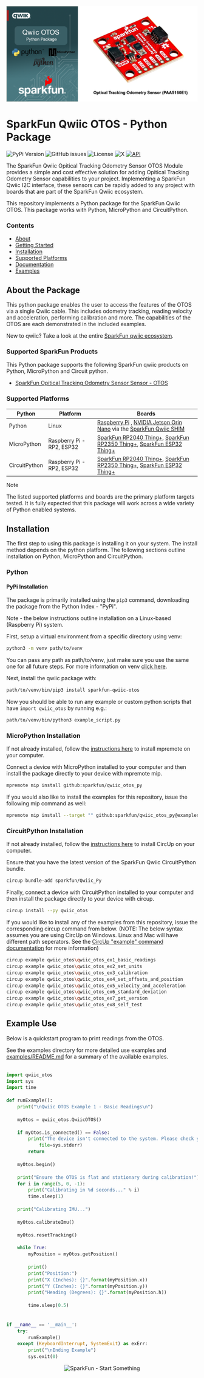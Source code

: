 ![Qwiic OTOS - Python Package](docs/images/gh-banner.png "qwiic OTOS Python Package")

# SparkFun Qwiic OTOS - Python Package

![PyPi Version](https://img.shields.io/pypi/v/sparkfun_qwiic_otos)
![GitHub issues](https://img.shields.io/github/issues/sparkfun/qwiic_otos_py)
![License](https://img.shields.io/github/license/sparkfun/qwiic_otos_py)
![X](https://img.shields.io/twitter/follow/sparkfun)
[![API](https://img.shields.io/badge/API%20Reference-blue)](https://docs.sparkfun.com/qwiic_otos_py/classqwiic__otos_1_1_qwiic_o_t_o_s.html)

The SparkFun Qwiic Opitical Tracking Odometry Sensor OTOS Module provides a simple and cost effective solution for adding Opitical Tracking Odometry Sensor capabilities to your project. Implementing a SparkFun Qwiic I2C interface, these sensors can be rapidly added to any project with boards that are part of the SparkFun Qwiic ecosystem.

This repository implements a Python package for the SparkFun Qwiic OTOS. This package works with Python, MicroPython and CircuitPython.

### Contents

* [About](#about-the-package)
* [Getting Started](#getting-started)
* [Installation](#installation)
* [Supported Platforms](#supported-platforms)
* [Documentation](https://docs.sparkfun.com/qwiic_otos_py/classqwiic__otos_1_1_qwiic_o_t_o_s.html)
* [Examples](#examples)

## About the Package

This python package enables the user to access the features of the OTOS via a single Qwiic cable. This includes odometry tracking, reading velocity and acceleration, performing calibration and more. The capabilities of the OTOS are each demonstrated in the included examples.

New to qwiic? Take a look at the entire [SparkFun qwiic ecosystem](https://www.sparkfun.com/qwiic).

### Supported SparkFun Products

This Python package supports the following SparkFun qwiic products on Python, MicroPython and Circuit python. 

* [SparkFun Opitical Tracking Odometry Sensor Sensor - OTOS](https://www.sparkfun.com/products/24904)

### Supported Platforms

| Python | Platform | Boards |
|--|--|--|
| Python | Linux | [Raspberry Pi](https://www.sparkfun.com/raspberry-pi-5-8gb.html) , [NVIDIA Jetson Orin Nano](https://www.sparkfun.com/nvidia-jetson-orin-nano-developer-kit.html) via the [SparkFun Qwiic SHIM](https://www.sparkfun.com/sparkfun-qwiic-shim-for-raspberry-pi.html) |
| MicroPython | Raspberry Pi - RP2, ESP32 | [SparkFun RP2040 Thing+](https://www.sparkfun.com/sparkfun-thing-plus-rp2040.html), [SparkFun RP2350 Thing+](https://www.sparkfun.com/sparkfun-thing-plus-rp2350.html), [SparkFun ESP32 Thing+](https://www.sparkfun.com/sparkfun-thing-plus-esp32-wroom-usb-c.html)
|CircuitPython | Raspberry Pi - RP2, ESP32 | [SparkFun RP2040 Thing+](https://www.sparkfun.com/sparkfun-thing-plus-rp2040.html), [SparkFun RP2350 Thing+](https://www.sparkfun.com/sparkfun-thing-plus-rp2350.html), [SparkFun ESP32 Thing+](https://www.sparkfun.com/sparkfun-thing-plus-esp32-wroom-usb-c.html)

> [!NOTE]
> The listed supported platforms and boards are the primary platform targets tested. It is fully expected that this package will work across a wide variety of Python enabled systems. 

## Installation 

The first step to using this package is installing it on your system. The install method depends on the python platform. The following sections outline installation on Python, MicroPython and CircuitPython.

### Python 

#### PyPi Installation

The package is primarily installed using the `pip3` command, downloading the package from the Python Index - "PyPi". 

Note - the below instructions outline installation on a Linux-based (Raspberry Pi) system.

First, setup a virtual environment from a specific directory using venv:
```sh
python3 -m venv path/to/venv
```
You can pass any path as path/to/venv, just make sure you use the same one for all future steps. For more information on venv [click here](https://docs.python.org/3/library/venv.html).

Next, install the qwiic package with:
```sh
path/to/venv/bin/pip3 install sparkfun-qwiic-otos
```
Now you should be able to run any example or custom python scripts that have `import qwiic_otos` by running e.g.:
```sh
path/to/venv/bin/python3 example_script.py
```

### MicroPython Installation
If not already installed, follow the [instructions here](https://docs.micropython.org/en/latest/reference/mpremote.html) to install mpremote on your computer.

Connect a device with MicroPython installed to your computer and then install the package directly to your device with mpremote mip.
```sh
mpremote mip install github:sparkfun/qwiic_otos_py
```

If you would also like to install the examples for this repository, issue the following mip command as well:
```sh
mpremote mip install --target "" github:sparkfun/qwiic_otos_py@examples
```

### CircuitPython Installation
If not already installed, follow the [instructions here](https://docs.circuitpython.org/projects/circup/en/latest/#installation) to install CircUp on your computer.

Ensure that you have the latest version of the SparkFun Qwiic CircuitPython bundle. 
```sh
circup bundle-add sparkfun/Qwiic_Py
```

Finally, connect a device with CircuitPython installed to your computer and then install the package directly to your device with circup.
```sh
circup install --py qwiic_otos
```

If you would like to install any of the examples from this repository, issue the corresponding circup command from below. (NOTE: The below syntax assumes you are using CircUp on Windows. Linux and Mac will have different path seperators. See the [CircUp "example" command documentation](https://learn.adafruit.com/keep-your-circuitpython-libraries-on-devices-up-to-date-with-circup/example-command) for more information)

```sh
circup example qwiic_otos\qwiic_otos_ex1_basic_readings
circup example qwiic_otos\qwiic_otos_ex2_set_units
circup example qwiic_otos\qwiic_otos_ex3_calibration
circup example qwiic_otos\qwiic_otos_ex4_set_offsets_and_position
circup example qwiic_otos\qwiic_otos_ex5_velocity_and_acceleration
circup example qwiic_otos\qwiic_otos_ex6_standard_deviation
circup example qwiic_otos\qwiic_otos_ex7_get_version
circup example qwiic_otos\qwiic_otos_ex8_self_test
```

Example Use
 ---------------
Below is a quickstart program to print readings from the OTOS.

See the examples directory for more detailed use examples and [examples/README.md](https://github.com/sparkfun/qwiic_otos_py/blob/master/examples/README.md) for a summary of the available examples.

```python

import qwiic_otos
import sys
import time

def runExample():
    print("\nQwiic OTOS Example 1 - Basic Readings\n")

    myOtos = qwiic_otos.QwiicOTOS()

    if myOtos.is_connected() == False:
        print("The device isn't connected to the system. Please check your connection", \
            file=sys.stderr)
        return

    myOtos.begin()

    print("Ensure the OTOS is flat and stationary during calibration!")
    for i in range(5, 0, -1):
        print("Calibrating in %d seconds..." % i)
        time.sleep(1)

    print("Calibrating IMU...")

    myOtos.calibrateImu()

    myOtos.resetTracking()

    while True:
        myPosition = myOtos.getPosition()

        print()
        print("Position:")
        print("X (Inches): {}".format(myPosition.x))
        print("Y (Inches): {}".format(myPosition.y))
        print("Heading (Degrees): {}".format(myPosition.h))

        time.sleep(0.5)


if __name__ == '__main__':
    try:
        runExample()
    except (KeyboardInterrupt, SystemExit) as exErr:
        print("\nEnding Example")
        sys.exit(0)
```
<p align="center">
<img src="https://cdn.sparkfun.com/assets/custom_pages/3/3/4/dark-logo-red-flame.png" alt="SparkFun - Start Something">
</p>
